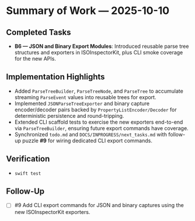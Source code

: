 # Summary of Work — 2025-10-10

## Completed Tasks

- **B6 — JSON and Binary Export Modules**: Introduced reusable parse tree structures and exporters in ISOInspectorKit,
  plus CLI smoke coverage for the new APIs.

## Implementation Highlights

- Added `ParseTreeBuilder`, `ParseTreeNode`, and `ParseTree` to accumulate streaming `ParseEvent` values into reusable trees for export.
- Implemented `JSONParseTreeExporter` and binary capture encoder/decoder pairs backed by `PropertyListEncoder/Decoder` for deterministic persistence and round-tripping.
- Extended CLI scaffold tests to exercise the new exporters end-to-end via `ParseTreeBuilder`, ensuring future export commands have coverage.
- Synchronized `todo.md` and `DOCS/INPROGRESS/next_tasks.md` with follow-up puzzle **#9** for wiring dedicated CLI export commands.

## Verification

- `swift test`

## Follow-Up

- [ ] #9 Add CLI export commands for JSON and binary captures using the new ISOInspectorKit exporters.
